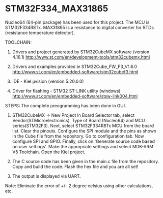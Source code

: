 # STM32F334_MAX31865
Nucleo64 (64-pin package) has been used for this project. The MCU is STM32F334R8Tx.
MAX31865 is a resistance to digital converter for RTDs (resistance temperature detector).


TOOLCHAIN:
1) Drivers and project generated by STM32CubeMX software (version 4.16.1)
   http://www.st.com/en/development-tools/stm32cubemx.html
   
2) Drivers and examples provided in STM32Cube_FW_F3_V1.6.0
   http://www.st.com/en/embedded-software/stm32cubef3.html
   
3) IDE - Kiel µvision (version 5.20.0.0)

4) Driver for flashing - STM32 ST-LINK utility (windows)
   http://www.st.com/en/embedded-software/stsw-link004.html
   

STEPS:
The complete preogramming has been done in GUI. 

1) STM32CubeMX -> New Project
   In Board Selector tab, select Vendor(STMicroelectronics), Type of Board (Nucleo64) and MCU series(STM32F3).
   Next, select STM32F334R8Tx MCU from the board list. Clear the pinouts.
   Configure the SPI module and the pins as shown in the Cube file from the repository.
   Go to configuration tab. Now configure SPI and GPIO.
   Finally, click on 'Generate source code based on user settings'. Make the appropriate settings and select MDK-ARM V5 Toolchain.
   Open the Kiel project.
   
2) The C source code has been given in the main.c file from the repository. Copy and build the code. Flash the hex file and you are all set!

3) The output is displayed via UART.


Note: Eliminate the error of +/- 2 degree celsius using other calculations, etc.
						